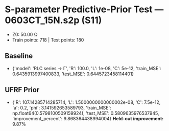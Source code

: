 # S-parameter Predictive-Prior Test — 0603CT_15N.s2p (S11)
- Z0: 50.00 Ω
- Train points: 718  |  Test points: 180

## Baseline
- {'model': 'RLC series -> Γ', 'R': 100.0, 'L': 1e-08, 'C': 5e-12, 'train_MSE': 0.6435913997400833, 'test_MSE': 0.6445723458114401}

## UFRF Prior
- {'R': 107.14285714285714, 'L': 1.5000000000000002e-08, 'C': 7.5e-12, 'a': 0.2, 'phi': 3.141592653589793, 'train_MSE': np.float64(0.5798100509159924), 'test_MSE': 0.5809635976537945, 'improvement_percent': 9.868364438994004}
**Held-out improvement:** 9.87%